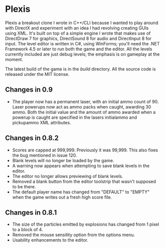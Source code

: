 # Plexis

Plexis a breakout clone I wrote in C++/CLI because I wanted to play around with DirectX and experiment with an idea I had revolving creating GUIs using XML. It's built on top of a simple engine I wrote that makes use of DirectDraw 7 for graphics, DirectSound 8 for audio and DirectInput 8 for input. The level editor is written in C#, using WinForms; you'll need the .NET Framework 4.5 or later to run both the game and the editor. All the levels currently included are just debug levels; the emphasis is on gameplay at the moment. 

The latest build of the game is in the _build_ directory. All the source code is released under the MIT license. 

## Changes in 0.9
* The player now has a permanent laser, with an initial ammo count of 90. Laser powerups now act as ammo packs when caught, awarding 30 ammo. Both the initial value and the amount of ammo awarded when a powerup is caught are specified in the lasers initialammo and pickupammo XML attributes.

## Changes in 0.8.2
* Scores are capped at 999,999. Previously it was 99,999. This also fixes the bug mentioned in issue 120.
* Blank levels will no longer be loaded by the game.
* A warning now appears when attempting to save blank levels in the editor.
* The editor no longer allows previewing of blank levels.
* Removed a blank button from the editor toolstrip that wasn't supposed to be there.
* The default player name has changed from "DEFAULT" to "EMPTY" when the game writes out a fresh high score file.

## Changes in 0.8.1
* The size of the particles emitted by explosions has changed from 1 pixel to a block of 4. 
* Removed the mouse sensitity option from the options menu. 
* Usability enhancements to the editor.

